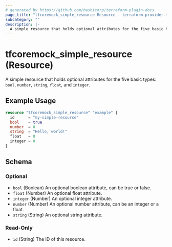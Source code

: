 ```yaml
---
# generated by https://github.com/hashicorp/terraform-plugin-docs
page_title: "tfcoremock_simple_resource Resource - terraform-provider-tfcoremock"
subcategory: ""
description: |-
  A simple resource that holds optional attributes for the five basic types: bool, number, string, float, and integer.
---
```


# tfcoremock_simple_resource (Resource)

A simple resource that holds optional attributes for the five basic types: `bool`, `number`, `string`, `float`, and `integer`.

## Example Usage

```terraform
resource "tfcoremock_simple_resource" "example" {
  id      = "my-simple-resource"
  bool    = true
  number  = 0
  string  = "Hello, world!"
  float   = 0
  integer = 0
}
```

<!-- schema generated by tfplugindocs -->
## Schema

### Optional

- `bool` (Boolean) An optional boolean attribute, can be true or false.
- `float` (Number) An optional float attribute.
- `integer` (Number) An optional integer attribute.
- `number` (Number) An optional number attribute, can be an integer or a float.
- `string` (String) An optional string attribute.

### Read-Only

- `id` (String) The ID of this resource.


